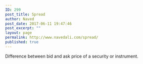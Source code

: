```yaml
---
ID: 299
post_title: Spread
author: Naved
post_date: 2017-06-11 19:47:46
post_excerpt: ""
layout: page
permalink: http://www.navedali.com/spread/
published: true
---
```

Difference between bid and ask price of a security or instrument.